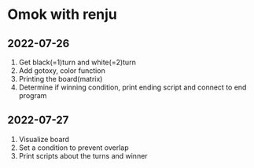 # Omok with renju

2022-07-26
-------------
1. Get black(=1)turn and white(=2)turn
2. Add gotoxy, color function
3. Printing the board(matrix)
4. Determine if winning condition, print ending script and connect to end program

2022-07-27
-------------
1. Visualize board
2. Set a condition to prevent overlap
3. Print scripts about the turns and winner
